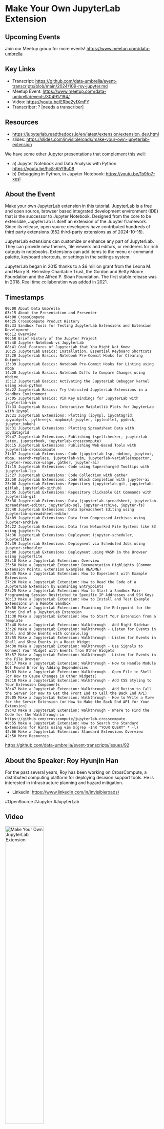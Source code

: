 # Make Your Own JupyterLab Extension

## Upcoming Events
Join our Meetup group for more events!
https://www.meetup.com/data-umbrella

## Key Links
- Transcript: https://github.com/data-umbrella/event-transcripts/blob/main/2024/109-roy-jupyter.md
- Meetup Event: https://www.meetup.com/data-umbrella/events/304917194/
- Video: https://youtu.be/ERbe2yfXmFY
- Transcriber:  ? [needs a transcriber]

## Resources
- https://jupyterlab.readthedocs.io/en/latest/extension/extension_dev.html
- slides: https://slides.com/invisibleroads/make-your-own-jupyterlab-extension

We have some other Jupyter presentations that complement this well:  
- a) Jupyter Notebook and Data Analysis with Python:
https://youtu.be/hc8-AhYBu08
- b) Debugging in Python, in Jupyter Notebook:
https://youtu.be/1b9fq7-xesI

## About the Event
Make your own JupyterLab extension in this tutorial. JupyterLab is a free and open source, browser based integrated development environment (IDE) that is the successor to Jupyter Notebook. Designed from the core to be extensible, JupyterLab is itself an extension of the Jupyter framework. Since its release, open source developers have contributed hundreds of third party extensions (652 third-party extensions as of 2024-10-15).

JupyterLab extensions can customize or enhance any part of JupyterLab. They can provide new themes, file viewers and editors, or renderers for rich outputs in notebooks. Extensions can add items to the menu or command palette, keyboard shortcuts, or settings in the settings system.

JupyterLab began in 2015 thanks to a $6 million grant from the Leona M. and Harry B. Helmsley Charitable Trust, the Gordon and Betty Moore Foundation and the Alfred P. Sloan Foundation. The first stable release was in 2018. Real time collaboration was added in 2021.

## Timestamps
```
00:00 About Data Umbrella
03:15 About the Presentation and Presenter
04:00 CrossCompute
04:25 CrossCompute Product History
05:33 Sandbox Tools for Testing JupyterLab Extensions and Extension Development
06:12 Overview
06:50 Brief History of the Jupyter Project
07:40 Jupyter Notebook vs JupyterLab
08:41 Cool Features of JupyterLab that You Might Not Know
10:25 JupyterLab Basics: Installation, Essential Keyboard Shortcuts
12:20 JupyterLab Basics: Notebook Pre-Commit Hooks for Clearing Outputs
13:39 JupyterLab Basics: Notebook Pre-Commit Hooks for Linting using nbqa
14:28 JupyterLab Basics: Notebook Diffs to Compare Changes using nbdime
15:12 JupyterLab Basics: Activating the JupyterLab Debugger kernel using xeus-python
16:22 JupyterLab Basics: Try Untrusted JupyterLab Extensions in a Sandbox Environment
17:05 JupyterLab Basics: Vim Key Bindings for JupyterLab with jupyterlab-vim
17:33 JupyterLab Basics: Interactive Matplotlib Plots for JupyterLab with ipympl
18:21 JupyterLab Extensions: Plotting (ipympl, ipydatagrid, ipywidgets, pythreejs, mapboxgl-jupyter, ipyleaflet, pydeck, jupyter_bokeh)
18:31 JupyterLab Extensions: Plotting Spreadsheet Data with ipydatagrid
19:47 JupyterLab Extensions: Publishing (spellchecker, jupyterlab-latex, jupyterbook, jupyterlab-crosscompute)
20:15 JupyterLab Extensions: Publishing Web-Based Tools with jupyterlab-crosscompute
21:07 JupyterLab Extensions: Code (jupyterlab-lsp, nbdime, jupytext, nbqa, search-replace, jupyterlab-vim, jupyterlab-variableInspector, jupyter-resource-usage, gather, jupyter-ai)
21:15 JupyterLab Extensions: Code using Supercharged Tooltips with jupyterlab-lsp
22:27 JupyterLab Extensions: Code Collection with gather
22:50 JupyterLab Extensions: Code Block Completion with jupyter-ai
23:00 JupyterLab Extensions: Repository (jupyterlab-git, jupyterlab-gitlab, jupyterlab-github)
23:05 JupyterLab Extensions: Repository Clickable Git Commands with jupyterlab-git
23:38 JupyterLab Extensions: Data (jupyterlab-spreadsheet, jupyterlab-spreadsheet-editor, jupyterlab-sql, jupyter-archive, jupyter-fs)
23:48 JupyterLab Extensions: Data Spreadsheet Editing using jupyterlab-spreadsheet-editor
24:09 JupyterLab Extensions: Data from Compressed Archives using jupyter-archive
24:22 JupyterLab Extensions: Data from Networked File Systems like S3 using jupyter-fs
24:36 JupyterLab Extensions: Deployment (jupyter-scheduler, jupyterlite)
24:39 JupyterLab Extensions: Deployment via Scheduled Jobs using jupyter-scheduler
25:00 JupyterLab Extensions: Deployment using WASM in the Browser using jupyterlite
25:18 Make a JupyterLab Extension: Overview
25:50 Make a JupyterLab Extension: Documentation Highlights (Common Extension Points, Extension Examples README)
26:45 Make a JupyterLab Extension: How to Experiment with Example Extensions
27:20 Make a JupyterLab Extension: How to Read the Code of a JupyterLab Extension by Examining Entrypoints
28:25 Make a JupyterLab Extension: How to Start a Sandbox Pair Programming Session Restricted to Specific IP Addresses and SSH Keys
30:13 Make a JupyterLab Extension: How to Install and Test Example Extensions in a Remote Sandbox
30:50 Make a JupyterLab Extension: Examining the Entrypoint for the Front End of a JupyterLab Extension
31:30 Make a JupyterLab Extension: How to Start Your Extension from a Template
32:48 Make a JupyterLab Extension: Walkthrough - Add Right Sidebar
33:26 Make a JupyterLab Extension: Walkthrough - Listen for Events in Shell and Show Events with console.log
33:55 Make a JupyterLab Extension: Walkthrough - Listen for Events in Shell and Show Events in a React Widget
34:30 Make a JupyterLab Extension: Walkthrough - Use Signals to Connect Your Widget with Events from Other Widgets
35:57 Make a JupyterLab Extension: Walkthrough - Listen for Events in the File Browser
36:17 Make a JupyterLab Extension: Walkthrough - How to Handle Module Not Found Error by Adding Dependencies
37:03 Make a JupyterLab Extension: Walkthrough - Open File in Shell (or How to Cause Changes in Other Widgets)
38:10 Make a JupyterLab Extension: Walkthrough - Add CSS Styling to Your Extension Components
38:47 Make a JupyterLab Extension: Walkthrough - Add Button to Call the Server (or How to Get the Front End to Call the Back End API)
39:05 Make a JupyterLab Extension: Walkthrough - How to Write a View for the Server Extension (or How to Make the Back End API for Your Extension)
39:43 Make a JupyterLab Extension: Walkthrough - Where to Find the Code for the Walkthrough in https://github.com/crosscompute/jupyterlab-crosscompute
40:55 Make a JupyterLab Extension: How to Search the Standard Extensions for Hints using vim $(grep -InR "YOUR QUERY" * -l)
42:06 Make a JupyterLab Extension: Standard Extensions Overview
42:50 More Resources
```
https://github.com/data-umbrella/event-transcripts/issues/92

## About the Speaker: Roy Hyunjin Han
For the past several years, Roy has been working on CrossCompute, a distributed computing platform for deploying decision support tools. He is interested in infrastructure planning and hazard mitigation.

- LinkedIn: https://www.linkedin.com/in/invisibleroads/

#OpenSource #Jupyter #JupyterLab


## Video
<a href="http://www.youtube.com/watch?feature=player_embedded&v=ERbe2yfXmFY" target="_blank"><img src="http://img.youtube.com/vi/ERbe2yfXmFY/0.jpg"
alt="Make Your Own JupyterLab Extension" width="50%" /></a>

## Transcript
